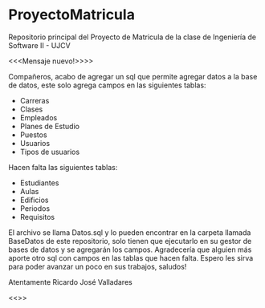 # ProyectoMatricula
Repositorio principal del Proyecto de Matricula de la clase de Ingeniería de Software II - UJCV

<<<Mensaje nuevo!>>>>
  
   Compañeros, acabo de agregar un sql que permite agregar datos a la base de datos, este solo agrega campos en las siguientes tablas:
   - Carreras
   - Clases
   - Empleados
   - Planes de Estudio
   - Puestos
   - Usuarios
   - Tipos de usuarios

   Hacen falta las siguientes tablas:
   - Estudiantes
   - Aulas
   - Edificios
   - Periodos 
   - Requisitos

   El archivo se llama Datos.sql y lo pueden encontrar en la carpeta llamada BaseDatos de este repositorio, solo tienen que ejecutarlo en su gestor de bases de datos y se agregarán los campos.
   Agradecería que alguien más aporte otro sql con campos en las tablas que hacen falta. 
   Espero les sirva para poder avanzar un poco en sus trabajos, saludos!

   Atentamente
   Ricardo José Valladares
   
<<<Mensaje fin>>>